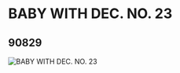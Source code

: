 # BABY WITH DEC. NO. 23
## 90829
![BABY WITH DEC. NO. 23](https://lc-www-live-s.legocdn.com/media/bricks/5/2/4585363.jpg)